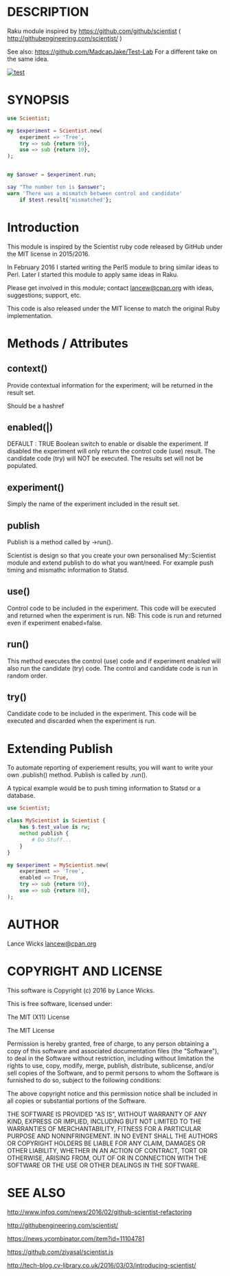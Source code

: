 # DESCRIPTION

Raku module inspired by https://github.com/github/scientist ( http://githubengineering.com/scientist/ )

See also: https://github.com/MadcapJake/Test-Lab For a different take on the same idea.

[![test](https://github.com/lancew/ScientistP6/actions/workflows/test.yml/badge.svg)](https://github.com/lancew/ScientistP6/actions/workflows/test.yml)

# SYNOPSIS

```raku
use Scientist;

my $experiment = Scientist.new(
    experiment => 'Tree',
    try => sub {return 99},
    use => sub {return 10},
);


my $answer = $experiment.run;

say "The number ten is $answer";
warn 'There was a mismatch between control and candidate'
    if $test.result{'mismatched'};
```

# Introduction

This module is inspired by the Scientist ruby code released by GitHub under the MIT license in 2015/2016.

In February 2016 I started writing the Perl5 module to bring similar ideas to Perl. Later I started this module to apply same ideas in Raku.

Please get involved in this module; contact lancew@cpan.org with ideas, suggestions; support, etc.

This code is also released under the MIT license to match the original Ruby implementation.

# Methods / Attributes

## context(<HASHREF>)

Provide contextual information for the experiment; will be returned in the result set.

Should be a hashref

## enabled(<TRUE>|<FALSE>)

DEFAULT : TRUE
Boolean switch to enable or disable the experiment. If disabled the experiment will only return
the control code (use) result. The candidate code (try) will NOT be executed. The results set will
not be populated.

## experiment(<STRING>)

Simply the name of the experiment included in the result set.

## publish

Publish is a method called by ->run().

Scientist is design so that you create your own personalised My::Scientist module and extend publish to do what you want/need.
For example push timing and mismathc information to Statsd.

## use(<CODEREF>)

Control code to be included in the experiment.
This code will be executed and returned when the experiment is run.
NB: This code is run and returned even if experiment enabed=false.

## run()

This method executes the control (use) code and if experiment enabled will also run the candidate (try)
code. The control and candidate code is run in random order.

## try(<CODEREF>)

Candidate code to be included in the experiment.
This code will be executed and discarded when the experiment is run.

# Extending Publish

To automate reporting of experiement results, you will want to write your own .publish() method. Publish is called by .run().

A typical example would be to push timing information to Statsd or a database.

```raku
use Scientist;

class MyScientist is Scientist {
    has $.test_value is rw;
    method publish {
        # Do Stuff...
    }
}

my $experiment = MyScientist.new(
    experiment => 'Tree',
    enabled => True,
    try => sub {return 99},
    use => sub {return 88},
);
```

# AUTHOR

Lance Wicks <lancew@cpan.org>

# COPYRIGHT AND LICENSE

This software is Copyright (c) 2016 by Lance Wicks.

This is free software, licensed under:

  The MIT (X11) License

The MIT License

Permission is hereby granted, free of charge, to any person
obtaining a copy of this software and associated
documentation files (the "Software"), to deal in the Software
without restriction, including without limitation the rights to
use, copy, modify, merge, publish, distribute, sublicense,
and/or sell copies of the Software, and to permit persons to
whom the Software is furnished to do so, subject to the
following conditions:

The above copyright notice and this permission notice shall
be included in all copies or substantial portions of the
Software.

THE SOFTWARE IS PROVIDED "AS IS", WITHOUT
WARRANTY OF ANY KIND, EXPRESS OR IMPLIED,
INCLUDING BUT NOT LIMITED TO THE WARRANTIES OF
MERCHANTABILITY, FITNESS FOR A PARTICULAR
PURPOSE AND NONINFRINGEMENT. IN NO EVENT
SHALL THE AUTHORS OR COPYRIGHT HOLDERS BE
LIABLE FOR ANY CLAIM, DAMAGES OR OTHER
LIABILITY, WHETHER IN AN ACTION OF CONTRACT,
TORT OR OTHERWISE, ARISING FROM, OUT OF OR IN
CONNECTION WITH THE SOFTWARE OR THE USE OR
OTHER DEALINGS IN THE SOFTWARE.

# SEE ALSO

http://www.infoq.com/news/2016/02/github-scientist-refactoring

http://githubengineering.com/scientist/

https://news.ycombinator.com/item?id=11104781

https://github.com/ziyasal/scientist.js

http://tech-blog.cv-library.co.uk/2016/03/03/introducing-scientist/

